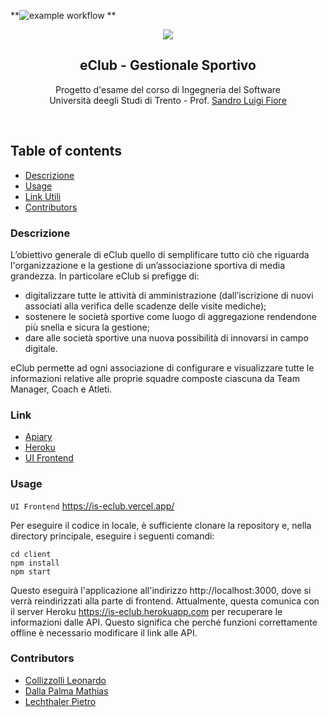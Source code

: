 **![example workflow](https://github.com/matteo-gatti/IS2-MSGC-Parket/actions/workflows/node.js.yml/badge.svg)
**

<p align="center">
   <a href="">
    <img src="https://github.com/pietrolechthaler/eClub/blob/master/banner.png">
  </a>
  <h2 align="center">eClub - Gestionale Sportivo</h2>

  <p align="center">
    Progetto d'esame del corso di Ingegneria del Software
  <br>Università deegli Studi di Trento - Prof. <a href="https://webapps.unitn.it/du/it/Persona/PER0228723/Curriculum">Sandro Luigi Fiore</a>
  </p>
</p>
<br>

## Table of contents
- [Descrizione](#descrizione)
- [Usage](#usage)
- [Link Utili](#link)
- [Contributors](#contributors)


### Descrizione
L’obiettivo generale di eClub quello di semplificare tutto ciò che riguarda l'organizzazione e la gestione di un’associazione sportiva di media grandezza.
In particolare eClub si prefigge di:
* digitalizzare tutte le attività di amministrazione (dall’iscrizione di nuovi associati alla
verifica delle scadenze delle visite mediche);
* sostenere le società sportive come luogo di aggregazione rendendone più snella e
sicura la gestione;
* dare alle società sportive una nuova possibilità di innovarsi in campo digitale.

eClub permette ad ogni associazione di configurare e visualizzare tutte le informazioni
relative alle proprie squadre composte ciascuna da Team Manager, Coach e Atleti.

### Link
- [Apiary](https://eclub.docs.apiary.io/#)
- [Heroku](https://is-eclub.herokuapp.com)
- [UI Frontend](https://is-eclub.vercel.app/)

### Usage
`UI Frontend` https://is-eclub.vercel.app/

Per eseguire il codice in locale, è sufficiente clonare la repository e, nella directory principale, eseguire i seguenti comandi:

```
cd client
npm install
npm start
```

Questo eseguirà l'applicazione all'indirizzo http://localhost:3000, dove si verrà reindirizzati alla parte di frontend. Attualmente, questa comunica con il server Heroku https://is-eclub.herokuapp.com per recuperare le informazioni dalle API. Questo significa che perché funzioni correttamente offline è necessario modificare il link alle API. 

### Contributors
* [Collizzolli Leonardo](https://github.com/leocolliz)
* [Dalla Palma Mathias](https://github.com/mathiasdallapalma)
* [Lechthaler Pietro](https://github.com/pietrolechthaler)
